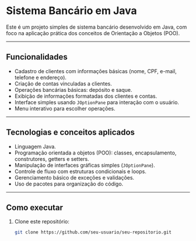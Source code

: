 # Sistema Bancário em Java

Este é um projeto simples de sistema bancário desenvolvido em Java, com foco na aplicação prática dos conceitos de Orientação a Objetos (POO).

---

## Funcionalidades

- Cadastro de clientes com informações básicas (nome, CPF, e-mail, telefone e endereço).
- Criação de contas vinculadas a clientes.
- Operações bancárias básicas: depósito e saque.
- Exibição de informações formatadas dos clientes e contas.
- Interface simples usando `JOptionPane` para interação com o usuário.
- Menu interativo para escolher operações.

---

## Tecnologias e conceitos aplicados

- Linguagem Java.
- Programação orientada a objetos (POO): classes, encapsulamento, construtores, getters e setters.
- Manipulação de interfaces gráficas simples (`JOptionPane`).
- Controle de fluxo com estruturas condicionais e loops.
- Gerenciamento básico de exceções e validações.
- Uso de pacotes para organização do código.

---

## Como executar

1. Clone este repositório:
   ```bash
   git clone https://github.com/seu-usuario/seu-repositorio.git
